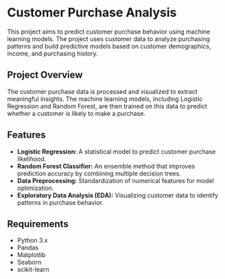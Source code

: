 # Customer Purchase Analysis

This project aims to predict customer purchase behavior using machine learning models. The project uses customer data to analyze purchasing patterns and build predictive models based on customer demographics, income, and purchasing history.

## Project Overview

The customer purchase data is processed and visualized to extract meaningful insights. The machine learning models, including Logistic Regression and Random Forest, are then trained on this data to predict whether a customer is likely to make a purchase.

## Features

- **Logistic Regression:** A statistical model to predict customer purchase likelihood.
- **Random Forest Classifier:** An ensemble method that improves prediction accuracy by combining multiple decision trees.
- **Data Preprocessing:** Standardization of numerical features for model optimization.
- **Exploratory Data Analysis (EDA):** Visualizing customer data to identify patterns in purchase behavior.

## Requirements

- Python 3.x
- Pandas
- Matplotlib
- Seaborn
- scikit-learn
